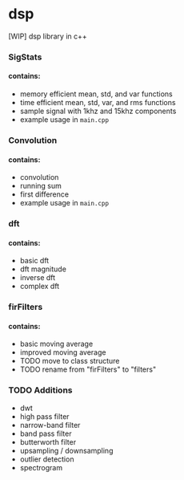 # dsp
[WIP] dsp library in c++

### SigStats
#### contains:
- memory efficient mean, std, and var functions
- time efficient mean, std, var, and rms functions
- sample signal with 1khz and 15khz components
- example usage in `main.cpp`

### Convolution
#### contains:
- convolution
- running sum
- first difference
- example usage in `main.cpp`

### dft
#### contains:
- basic dft
- dft magnitude
- inverse dft
- complex dft

### firFilters
#### contains:
- basic moving average
- improved moving average
- TODO move to class structure
- TODO rename from "firFilters" to "filters"

### TODO Additions
- dwt
- high pass filter
- narrow-band filter
- band pass filter
- butterworth filter
- upsampling / downsampling
- outlier detection
- spectrogram
